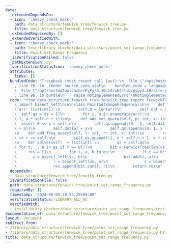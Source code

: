 ```yaml
---
data:
  _extendedDependsOn:
  - icon: ':heavy_check_mark:'
    path: data_structure/fenwick_tree/fenwick_tree.py
    title: data_structure/fenwick_tree/fenwick_tree.py
  _extendedRequiredBy: []
  _extendedVerifiedWith:
  - icon: ':heavy_check_mark:'
    path: test/library_checker/data_structure/point_set_range_frequency.test.py
    title: Point Set Range Frequency
  _isVerificationFailed: false
  _pathExtension: py
  _verificationStatusIcon: ':heavy_check_mark:'
  attributes:
    links: []
  bundledCode: "Traceback (most recent call last):\n  File \"/opt/hostedtoolcache/PyPy/3.10.14/x64/lib/pypy3.10/site-packages/onlinejudge_verify/documentation/build.py\"\
    , line 76, in _render_source_code_stat\n    bundled_code = language.bundle(\n\
    \  File \"/opt/hostedtoolcache/PyPy/3.10.14/x64/lib/pypy3.10/site-packages/onlinejudge_verify/languages/python.py\"\
    , line 96, in bundle\n    raise NotImplementedError\nNotImplementedError\n"
  code: "from data_structure.fenwick_tree.fenwick_tree import FenwickTree\nfrom bisect\
    \ import bisect_left\n\n\nclass PointSetRangeFrequency:\n\n    def __init__(self,\
    \ arr: list[int]):\n        self.n = len(arr)\n        self.dat = arr\n      \
    \  self.qs = qs = []\n        for i, a in enumerate(arr):\n            qs.append((0,\
    \ 1, a * self.n + i))\n\n    def add_set_query(self, p: int, x: int):\n      \
    \  assert 0 <= p < self.n\n        self.qs.append((0, -1, self.dat[p] * self.n\
    \ + p))\n        self.dat[p] = x\n        self.qs.append((0, 1, x * self.n + p))\n\
    \n    def add_freq_query(self, l: int, r: int, x: int):\n        assert 0 <= l\
    \ <= r <= self.n\n        self.qs.append((1, x * self.n + l, x * self.n + r))\n\
    \n    def solve(self) -> list[int]:\n        qs = self.qs\n        vs = sorted(set([b\
    \ for t, _, b in qs if t == 0]))\n        bit = FenwickTree(len(vs) + 1)\n   \
    \     res = []\n        for t, a, b in qs:\n            if t == 0:\n         \
    \       z = bisect_left(vs, b)\n                bit.add(z, a)\n            else:\n\
    \                l = bisect_left(vs, a)\n                r = bisect_left(vs, b)\n\
    \                res.append(bit.sum(l, r))\n        return res\n"
  dependsOn:
  - data_structure/fenwick_tree/fenwick_tree.py
  isVerificationFile: false
  path: data_structure/fenwick_tree/point_set_range_frequency.py
  requiredBy: []
  timestamp: '2024-08-05 20:55:28+09:00'
  verificationStatus: LIBRARY_ALL_AC
  verifiedWith:
  - test/library_checker/data_structure/point_set_range_frequency.test.py
documentation_of: data_structure/fenwick_tree/point_set_range_frequency.py
layout: document
redirect_from:
- /library/data_structure/fenwick_tree/point_set_range_frequency.py
- /library/data_structure/fenwick_tree/point_set_range_frequency.py.html
title: data_structure/fenwick_tree/point_set_range_frequency.py
---
```

